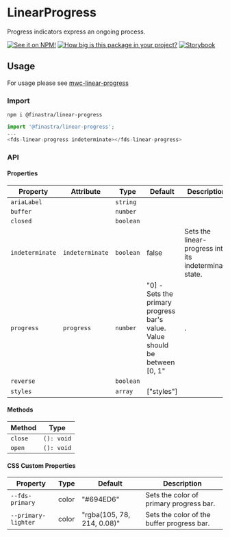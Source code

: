 # LinearProgress

Progress indicators express an ongoing process.

[![See it on NPM!](https://img.shields.io/npm/v/@finastra/linear-progress?style=for-the-badge)](https://www.npmjs.com/package/@finastra/linear-progress)
[![How big is this package in your project?](https://img.shields.io/bundlephobia/minzip/@finastra/linear-progress?style=for-the-badge)](https://bundlephobia.com/result?p=@finastra/linear-progress')
[![Storybook](https://shields.io/badge/-Play%20with%20this%20web%20component-2a0481?logo=storybook&style=for-the-badge)](https://finastra.github.io/finastra-design-system/?path=/story/data-display-progress-indicator-linear-progress--default)

## Usage

For usage please see [mwc-linear-progress](https://github.com/material-components/material-web/tree/master/packages/linear-progress)

### Import

```
npm i @finastra/linear-progress
```

```ts
import '@finastra/linear-progress';
...
<fds-linear-progress indeterminate></fds-linear-progress>
```


### API
<!-- DOC -->
#### Properties

| Property        | Attribute       | Type      | Default                                          | Description                                      |
|-----------------|-----------------|-----------|--------------------------------------------------|--------------------------------------------------|
| `ariaLabel`     |                 | `string`  |                                                  |                                                  |
| `buffer`        |                 | `number`  |                                                  |                                                  |
| `closed`        |                 | `boolean` |                                                  |                                                  |
| `indeterminate` | `indeterminate` | `boolean` | false                                            | Sets the linear-progress into its indeterminate state. |
| `progress`      | `progress`      | `number`  | "0] - Sets the primary progress bar's value. Value should be between [0, 1" | .                                                |
| `reverse`       |                 | `boolean` |                                                  |                                                  |
| `styles`        |                 | `array`   | ["styles"]                                       |                                                  |

#### Methods

| Method  | Type       |
|---------|------------|
| `close` | `(): void` |
| `open`  | `(): void` |

#### CSS Custom Properties

| Property            | Type  | Default                    | Description                                |
|---------------------|-------|----------------------------|--------------------------------------------|
| `--fds-primary`     | color | "#694ED6"                  | Sets the color of primary progress bar.    |
| `--primary-lighter` | color | "rgba(105, 78, 214, 0.08)" | Sets the color of the buffer progress bar. |
<!-- /DOC -->